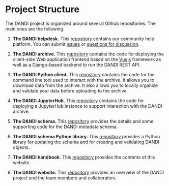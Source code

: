 # Project Structure

The DANDI project is organized around several Github repositories. The
main ones are the following.

1. **The DANDI helpdesk.** This [repository](https://github.com/dandi/helpdesk)
contains our community help platform. You can submit [issues](https://github.com/dandi/helpdesk/issues/new/choose)
or [questions for discussion](https://github.com/dandi/helpdesk/discussions).

1. **The DANDI archive.** This [repository](https://github.com/dandi/dandi-archive)
contains the code for deploying the client-side Web application frontend based on
the [Vuejs](https://vuejs.org/) framework as well as a Django-based backend to run the DANDI REST API.

1. **The DANDI Python client.** This [repository](https://github.com/dandi/dandi-cli)
contains the code for the command line tool used to interact with the archive.
It allows you to download data from the archive. It also allows you to locally
organize and validate your data before uploading to the archive.

1. **The DANDI JupyterHub.** This [repository](https://github.com/dandi/dandi-hub)
contains the code for deploying a JupyterHub instance to support interaction
with the DANDI archive.

1. **The DANDI schema.** This [repository](https://github.com/dandi/schema)
provides the details and some supporting code for the DANDI metadata schema.

1. **The DANDI schema Python library.** This [repository](https://github.com/dandi/dandi-schema)
provides a Python library for updating the schema and for creating and validating
DANDI objects.

1. **The DANDI handbook.** This [repository](https://github.com/dandi/handbook)
provides the contents of this website.

1. **The DANDI website.** This [repository](https://github.com/dandi/dandi.github.io)
provides an overview of the DANDI project and the team members and collaborators.
